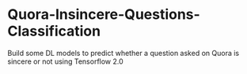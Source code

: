 # Quora-Insincere-Questions-Classification
Build some DL models to predict whether a question asked on Quora is sincere or not using Tensorflow 2.0 

